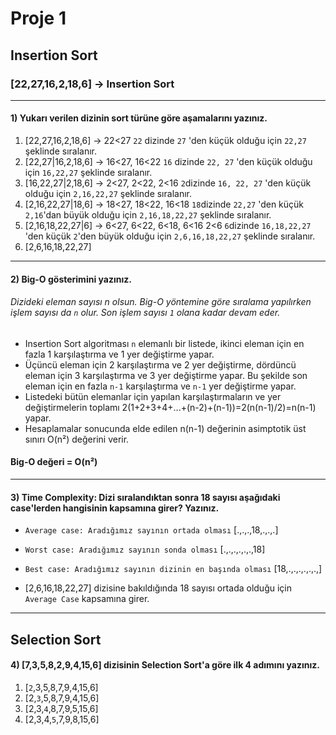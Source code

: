 # Proje 1
## Insertion Sort
### [22,27,16,2,18,6] -> Insertion Sort
***
#### 1) Yukarı verilen dizinin sort türüne göre aşamalarını yazınız.

1. [22,27,16,2,18,6] -> 22<27 ```22``` dizinde ```27``` 'den küçük olduğu için ```22,27``` şeklinde sıralanır. 
2. [22,27|16,2,18,6] -> 16<27, 16<22 ```16``` dizinde ```22, 27``` 'den küçük olduğu için ```16,22,27``` şeklinde sıralanır. 
3. [16,22,27|2,18,6] -> 2<27, 2<22, 2<16 ```2```dizinde ```16, 22, 27``` 'den küçük olduğu için ```2,16,22,27``` şeklinde sıralanır.
4. [2,16,22,27|18,6] -> 18<27, 18<22, 16<18 ```18```dizinde ```22,27``` 'den küçük ```2,16```'dan büyük olduğu için ```2,16,18,22,27``` şeklinde sıralanır.
5. [2,16,18,22,27|6] -> 6<27, 6<22, 6<18, 6<16 2<6 ```6```dizinde ```16,18,22,27``` 'den küçük ```2```'den büyük olduğu için ```2,6,16,18,22,27``` şeklinde sıralanır.
6. [2,6,16,18,22,27]
*** 
#### 2) Big-O gösterimini yazınız.
###### Dizideki eleman sayısı n olsun. Big-O yöntemine göre sıralama yapılırken işlem sayısı da ```n``` olur. Son işlem sayısı ```1``` olana kadar devam eder.
- Insertion Sort algoritması ```n``` elemanlı bir listede, ikinci eleman için en fazla 1 karşılaştırma ve 1 yer değiştirme yapar. 
- Üçüncü eleman için 2 karşılaştırma ve 2 yer değiştirme, dördüncü eleman için 3 karşılaştırma ve 3 yer değiştirme yapar. Bu şekilde son eleman için en fazla ```n-1``` karşılaştırma ve ```n-1``` yer değiştirme yapar. 
- Listedeki bütün elemanlar için yapılan karşılaştırmaların ve yer değiştirmelerin toplamı
2(1+2+3+4+...+(n-2)+(n-1))=2(n(n-1)/2)=n(n-1) yapar. 
- Hesaplamalar sonucunda elde edilen
n(n-1)
değerinin asimptotik üst sınırı O(n²) değerini verir.
#### Big-O değeri = O(n²)
* * *
#### 3) Time Complexity: Dizi sıralandıktan sonra 18 sayısı aşağıdaki case'lerden hangisinin kapsamına girer? Yazınız.

- ```Average case: Aradığımız sayının ortada olması```
  [.,.,.,18,.,.,.] 
- ```Worst case: Aradığımız sayının sonda olması```
  [.,.,.,.,.,.,18]
- ```Best case: Aradığımız sayının dizinin en başında olması```
  [18,.,.,.,.,.,.,]
 
- [2,6,16,18,22,27] dizisine bakıldığında 18 sayısı ortada olduğu için ```Average Case``` kapsamına girer.
***
## Selection Sort
#### 4) [7,3,5,8,2,9,4,15,6] dizisinin Selection Sort'a göre ilk 4 adımını yazınız.
1. [```2```,3,5,8,7,9,4,15,6]
2. [2,```3```,5,8,7,9,4,15,6]
3. [2,3,```4```,8,7,9,5,15,6]
4. [2,3,4,```5```,7,9,8,15,6]
